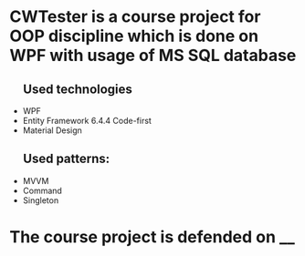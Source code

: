# CWTester is a course project for OOP discipline which is done on WPF with usage of MS SQL database

<ul>
  <h2>Used technologies</h2>
  <li>WPF</li>
  <li>Entity Framework 6.4.4 Code-first</li>
  <li>Material Design</li>
  <h2>Used patterns:</h2>
  <li>MVVM</li>
  <li>Command</li>
  <li>Singleton</li>
</ul>
<h1>The course project is defended on __</h1>
